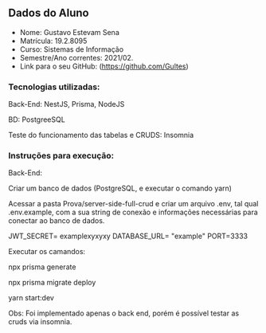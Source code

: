 ## Dados do Aluno

- Nome: Gustavo Estevam Sena   
- Matrícula: 19.2.8095
- Curso: Sistemas de Informação
- Semestre/Ano correntes: 2021/02.
- Link para o seu GitHub: (https://github.com/Gultes)


### Tecnologias utilizadas:

Back-End: NestJS, Prisma, NodeJS

BD: PostgreeSQL

Teste do funcionamento das tabelas e CRUDS: Insomnia


### Instruções para execução:

Back-End:

Criar um banco de dados (PostgreSQL, e executar o comando yarn)

Acessar a pasta Prova/server-side-full-crud e criar um arquivo .env, tal qual .env.example, com a sua string de conexão e informações necessárias para conectar ao banco de dados.

JWT_SECRET= examplexyxyxy DATABASE_URL= "example" PORT=3333

Executar os camandos:

npx prisma generate

npx prisma migrate deploy

yarn start:dev

Obs: Foi implementado apenas o back end, porém é possível testar as cruds via insomnia.

